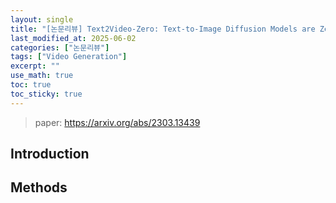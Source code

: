 ```yaml
---
layout: single
title: "[논문리뷰] Text2Video-Zero: Text-to-Image Diffusion Models are Zero-Shot Video Generators"
last_modified_at: 2025-06-02
categories: ["논문리뷰"]
tags: ["Video Generation"]
excerpt: ""
use_math: true
toc: true
toc_sticky: true
---
```


> paper: https://arxiv.org/abs/2303.13439

## Introduction

## Methods
